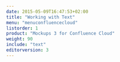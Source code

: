 ```yaml
---
date: 2015-05-09T16:47:53+02:00
title: "Working with Text"
menu: "menuconfluencecloud" 
listorder: 1
product: "Mockups 3 for Confluence Cloud"
weight: 90
include: "text"
editorversion: 3
---
```

